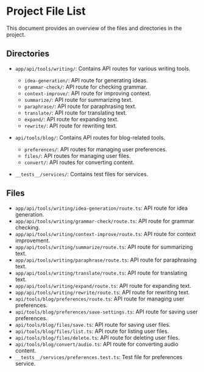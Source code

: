 # Project File List

This document provides an overview of the files and directories in the project.

## Directories

- `app/api/tools/writing/`: Contains API routes for various writing tools.
  - `idea-generation/`: API route for generating ideas.
  - `grammar-check/`: API route for checking grammar.
  - `context-improve/`: API route for improving context.
  - `summarize/`: API route for summarizing text.
  - `paraphrase/`: API route for paraphrasing text.
  - `translate/`: API route for translating text.
  - `expand/`: API route for expanding text.
  - `rewrite/`: API route for rewriting text.

- `api/tools/blog/`: Contains API routes for blog-related tools.
  - `preferences/`: API routes for managing user preferences.
  - `files/`: API routes for managing user files.
  - `convert/`: API routes for converting content.

- `__tests__/services/`: Contains test files for services.

## Files

- `app/api/tools/writing/idea-generation/route.ts`: API route for idea generation.
- `app/api/tools/writing/grammar-check/route.ts`: API route for grammar checking.
- `app/api/tools/writing/context-improve/route.ts`: API route for context improvement.
- `app/api/tools/writing/summarize/route.ts`: API route for summarizing text.
- `app/api/tools/writing/paraphrase/route.ts`: API route for paraphrasing text.
- `app/api/tools/writing/translate/route.ts`: API route for translating text.
- `app/api/tools/writing/expand/route.ts`: API route for expanding text.
- `app/api/tools/writing/rewrite/route.ts`: API route for rewriting text.
- `api/tools/blog/preferences/route.ts`: API route for managing user preferences.
- `api/tools/blog/preferences/save-settings.ts`: API route for saving user preferences.
- `api/tools/blog/files/save.ts`: API route for saving user files.
- `api/tools/blog/files/list.ts`: API route for listing user files.
- `api/tools/blog/files/delete.ts`: API route for deleting user files.
- `api/tools/blog/convert/audio.ts`: API route for converting audio content.
- `__tests__/services/preferences.test.ts`: Test file for preferences service.
